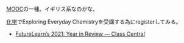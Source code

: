 [MOOC](MOOC.md)の一種。イギリス系なのかな。

[化学](化学.md)でExploring Everyday Chemistryを受講する為にregisterしてみる。

- [FutureLearn’s 2021: Year in Review — Class Central](https://www.classcentral.com/report/futurelearn-2021-year-review/)